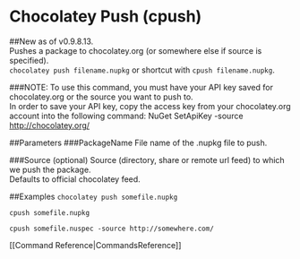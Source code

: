 # Chocolatey Push (cpush)
##New as of v0.9.8.13.  
Pushes a package to chocolatey.org (or somewhere else if source is specified).  
`chocolatey push filename.nupkg` or shortcut with 
`cpush filename.nupkg`.  
  
###NOTE: To use this command, you must have your API key saved for chocolatey.org or the source you want to push to.  
In order to save your API key, copy the access key from your chocolatey.org account into the following command:
NuGet SetApiKey <your key here> -source http://chocolatey.org/
  
##Parameters
###PackageName
File name of the .nupkg file to push.
  
###Source (optional)
Source (directory, share or remote url feed) to which we push the package.  
Defaults to official chocolatey feed. 
  
##Examples
`chocolatey push somefile.nupkg`  
  
`cpush somefile.nupkg`  
  
`cpush somefile.nuspec -source http://somewhere.com/`  
  
[[Command Reference|CommandsReference]]